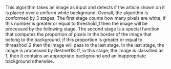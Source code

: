 This algorithm takes an image as input and detects if the article shown on it is placed over a uniform white background. Overall, the algorithm is conformed by 3 stages. The first stage counts how many pixels are white, if this number is greater or equal to threshold_1 then the image will be processed by the following stage. The second stage is a special function that computes the proportion of pixels in the border of the image that belong to the background, if this proportion is greater or equal to threashod_2 then the image will pass to the last stage. In the last stage, the image is processed by Restnet18. If, in this stage, the image is classified as 1, then it contains an appropriate background and an inappropriate background otherwise.

